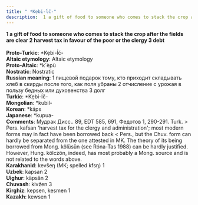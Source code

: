 ```yaml
---
title: " *Kẹbi-ĺč-"
description:  1 a gift of food to someone who comes to stack the crop after the fields are clear 2 harvest tax in favour of the poor or the clergy 3 debt
---
```

<p data-pagefind-weight="0.5">
<strong> 1 a gift of food to someone who comes to stack the crop after the fields are clear 2 harvest tax in favour of the poor or the clergy 3 debt</strong><br><br>
<strong>Proto-Turkic</strong>:  *Kẹbi-ĺč-<br>
<strong>Altaic etymology</strong>:  Altaic etymology<br>
<strong> Proto-Altaic</strong>:  *k`èpù<br>
<strong>Nostratic</strong>:  Nostratic<br>
<strong>Russian meaning</strong>:  1 пищевой подарок тому, кто приходит складывать хлеб в скирды после того, как поля убраны 2 отчисление с урожая в пользу бедных или духовенства 3 долг<br>
<strong>Turkic</strong>:  *Kẹbi-ĺč-<br>
<strong>Mongolian</strong>:  *kubil-<br>
<strong>Korean</strong>:  *káps<br>
<strong>Japanese</strong>:  *kupua-<br>
<strong>Comments</strong>:  Мудрак Дисс.. 89, EDT 585, 691, Федотов 1, 290-291. Turk. > Pers. kafsan 'harvest tax for the clergy and administration'; most modern forms may in fact have been borrowed back < Pers., but the Chuv. form can hardly be separated from the one attested in MK. The theory of its being borrowed from Mong. kölüsün (see Róna-Tas 1988) can be hardly justified. However, Hung. kölczön, indeed, has most probably a Mong. source and is not related to the words above.<br>
<strong>Karakhanid</strong>:  kevšeŋ (MK; spelled kfsŋ) 1<br>
<strong>Uzbek</strong>:  kapsan 2<br>
<strong>Uighur</strong>:  käpsän 2<br>
<strong>Chuvash</strong>:  kivźen 3<br>
<strong>Kirghiz</strong>:  kepsen, kesmen 1<br>
<strong>Kazakh</strong>:  kewsen 1<br>

</p>
